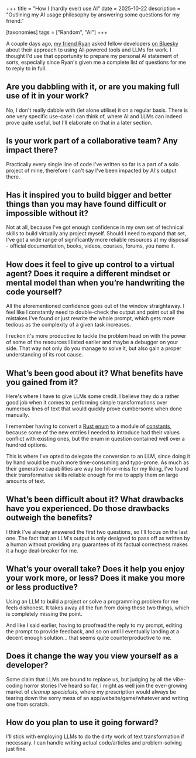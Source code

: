+++
title = "How I (hardly ever) use AI"
date = 2025-10-22
description = "Outlining my AI usage philosophy by answering some questions for my friend."

[taxonomies]
tags = ["Random", "AI"]
+++

A couple days ago, [my friend Ryan](https://ryantrimble.com) asked fellow developers [on Bluesky](https://bsky.app/profile/ryantrimble.com/post/3m3n2vopg322g) about their approach to using AI-powered tools and LLMs for work. I thought I'd use that opportunity to prepare my personal AI statement of sorts, especially since Ryan's given me a complete list of questions for me to reply to in full.

## Are you dabbling with it, or are you making full use of it in your work?

No, I don't really dabble with (let alone utilise) it on a regular basis. There is one very specific use-case I can think of, where AI and LLMs can indeed prove quite useful, but I'll elaborate on that in a later section.

## Is your work part of a collaborative team? Any impact there?

Practically every single line of code I've written so far is a part of a solo project of mine, therefore I can't say I've been impacted by AI's output there.

## Has it inspired you to build bigger and better things than you may have found difficult or impossible without it?

Not at all, because I've got enough confidence in my own set of technical skills to build virtually any project myself. Should I need to expand that set, I've got a wide range of significantly more reliable resources at my disposal - official documentation, books, videos, courses, forums, you name it.

## How does it feel to give up control to a virtual agent? Does it require a different mindset or mental model than when you’re handwriting the code yourself?

All the aforementioned confidence goes out of the window straightaway. I feel like I constantly need to double-check the output and point out all the mistakes I've found or just rewrite the whole prompt, which gets more tedious as the complexity of a given task increases.

I reckon it's more productive to tackle the problem head on with the power of some of the resources I listed earlier and maybe a debugger on your side. That way not only do you manage to solve it, but also gain a proper understanding of its root cause.

## What’s been good about it? What benefits have you gained from it?

Here's where I have to give LLMs some credit. I believe they do a rather good job when it comes to performing simple transformations over numerous lines of text that would quickly prove cumbersome when done manually.

I remember having to convert a [Rust enum](https://doc.rust-lang.org/rust-by-example/custom_types/enum.html) to a module of [constants](https://doc.rust-lang.org/rust-by-example/custom_types/constants.html), because some of the new entries I needed to introduce had their values conflict with existing ones, but the enum in question contained well over a hundred options.

This is where I've opted to delegate the conversion to an LLM, since doing it by hand would be much more time-consuming and typo-prone. As much as their generative capabilities are way too hit-or-miss for my liking, I've found their transformative skills reliable enough for me to apply them on large amounts of text.

## What’s been difficult about it? What drawbacks have you experienced. Do those drawbacks outweigh the benefits?

I think I've already answered the first two questions, so I'll focus on the last one. The fact that an LLM's output is only designed to pass off as written by a human without providing any guarantees of its factual correctness makes it a huge deal-breaker for me.

## What’s your overall take? Does it help you enjoy your work more, or less? Does it make you more or less productive?

Using an LLM to build a project or solve a programming problem for me feels dishonest. It takes away all the fun from doing these two things, which is completely missing the point.

And like I said earlier, having to proofread the reply to my prompt, editing the prompt to provide feedback, and so on until I eventually landing at a decent enough solution... that seems quite counterproductive to me.

## Does it change the way you view yourself as a developer?

Some claim that LLMs are bound to replace us, but judging by all the vibe-coding horror stories I've heard so far, I might as well join the ever-growing market of _cleanup specialists_, where my prescription would always be tearing down the sorry mess of an app/website/game/whatever and writing one from scratch.

## How do you plan to use it going forward?

I'll stick with employing LLMs to do the dirty work of text transformation if necessary. I can handle writing actual code/articles and problem-solving just fine.
